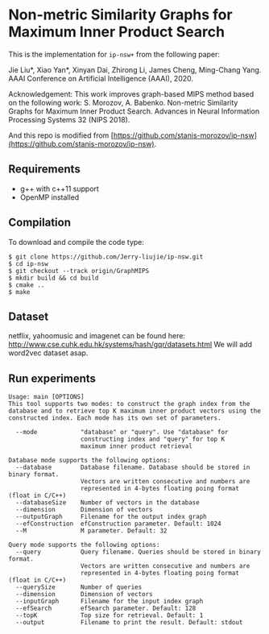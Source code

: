 # Non-metric Similarity Graphs for Maximum Inner Product Search

This is the implementation for ```ip-nsw+``` from the following paper:

Jie Liu*, Xiao Yan*, Xinyan Dai, Zhirong Li, James Cheng, Ming-Chang Yang. AAAI Conference on Artificial Intelligence (AAAI), 2020.

Acknowledgement: This work improves graph-based MIPS method based on the following work: S. Morozov, A. Babenko. Non-metric Similarity Graphs for Maximum Inner Product Search. Advances in Neural Information Processing Systems 32 (NIPS 2018).

And this repo is modified from [https://github.com/stanis-morozov/ip-nsw](https://github.com/stanis-morozov/ip-nsw).

## Requirements
  - g++ with c++11 support
  - OpenMP installed

## Compilation
To download and compile the code type:
```
$ git clone https://github.com/Jerry-liujie/ip-nsw.git
$ cd ip-nsw
$ git checkout --track origin/GraphMIPS
$ mkdir build && cd build
$ cmake ..
$ make
```
## Dataset
netflix, yahoomusic and imagenet can be found here: http://www.cse.cuhk.edu.hk/systems/hash/gqr/datasets.html
We will add word2vec dataset asap.


## Run experiments
```
Usage: main [OPTIONS]
This tool supports two modes: to construct the graph index from the database and to retrieve top K maximum inner product vectors using the constructed index. Each mode has its own set of parameters.

  --mode            "database" or "query". Use "database" for
                    constructing index and "query" for top K
                    maximum inner product retrieval

Database mode supports the following options:
  --database        Database filename. Database should be stored in binary format.
                    Vectors are written consecutive and numbers are
                    represented in 4-bytes floating poing format (float in C/C++)
  --databaseSize    Number of vectors in the database
  --dimension       Dimension of vectors
  --outputGraph     Filename for the output index graph
  --efConstruction  efConstruction parameter. Default: 1024
  --M               M parameter. Default: 32

Query mode supports the following options:
  --query           Query filename. Queries should be stored in binary format.
                    Vectors are written consecutive and numbers are
                    represented in 4-bytes floating poing format (float in C/C++)
  --querySize       Number of queries
  --dimension       Dimension of vectors
  --inputGraph      Filename for the input index graph
  --efSearch        efSearch parameter. Default: 128
  --topK            Top size for retrieval. Default: 1
  --output          Filename to print the result. Default: stdout
```

